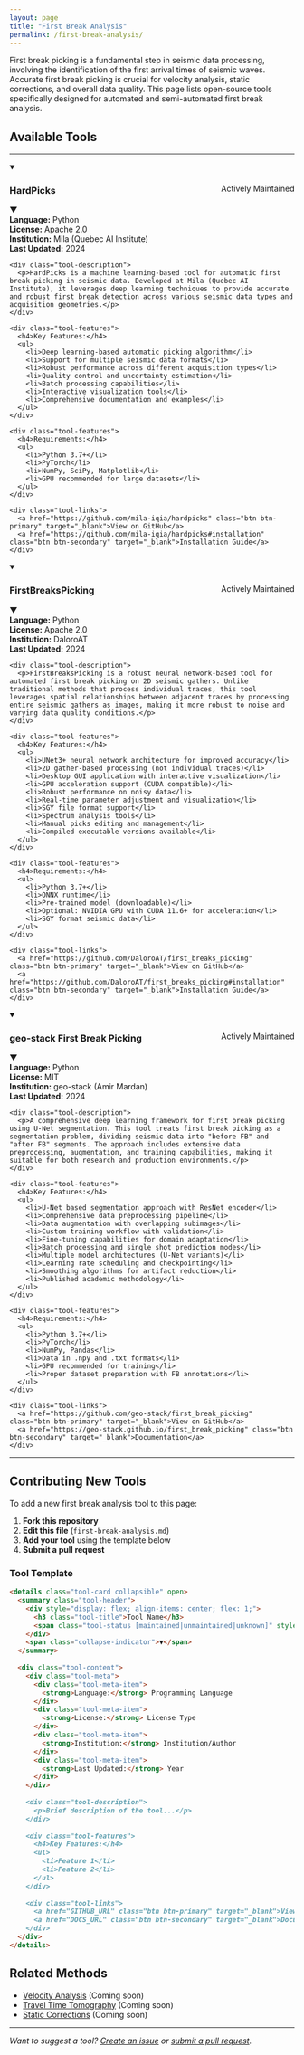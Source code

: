 ```yaml
---
layout: page
title: "First Break Analysis"
permalink: /first-break-analysis/
---
```


<!-- # First Break Analysis Tools -->

First break picking is a fundamental step in seismic data processing, involving the identification of the first arrival times of seismic waves. Accurate first break picking is crucial for velocity analysis, static corrections, and overall data quality. This page lists open-source tools specifically designed for automated and semi-automated first break analysis.

## Available Tools

---

<details class="tool-card collapsible" open>
  <summary class="tool-header">
    <div style="display: flex; align-items: center; flex: 1;">
      <h3 class="tool-title">HardPicks</h3>
      <span class="tool-status maintained" style="margin-left: auto;">Actively Maintained</span>
    </div>
    <span class="collapse-indicator">▼</span>
  </summary>
  
  <div class="tool-content">
    <div class="tool-meta">
      <div class="tool-meta-item">
        <strong>Language:</strong> Python
      </div>
      <div class="tool-meta-item">
        <strong>License:</strong> Apache 2.0
      </div>
      <div class="tool-meta-item">
        <strong>Institution:</strong> Mila (Quebec AI Institute)
      </div>
      <div class="tool-meta-item">
        <strong>Last Updated:</strong> 2024
      </div>
    </div>
    
    <div class="tool-description">
      <p>HardPicks is a machine learning-based tool for automatic first break picking in seismic data. Developed at Mila (Quebec AI Institute), it leverages deep learning techniques to provide accurate and robust first break detection across various seismic data types and acquisition geometries.</p>
    </div>
    
    <div class="tool-features">
      <h4>Key Features:</h4>
      <ul>
        <li>Deep learning-based automatic picking algorithm</li>
        <li>Support for multiple seismic data formats</li>
        <li>Robust performance across different acquisition types</li>
        <li>Quality control and uncertainty estimation</li>
        <li>Batch processing capabilities</li>
        <li>Interactive visualization tools</li>
        <li>Comprehensive documentation and examples</li>
      </ul>
    </div>
    
    <div class="tool-features">
      <h4>Requirements:</h4>
      <ul>
        <li>Python 3.7+</li>
        <li>PyTorch</li>
        <li>NumPy, SciPy, Matplotlib</li>
        <li>GPU recommended for large datasets</li>
      </ul>
    </div>
    
    <div class="tool-links">
      <a href="https://github.com/mila-iqia/hardpicks" class="btn btn-primary" target="_blank">View on GitHub</a>
      <a href="https://github.com/mila-iqia/hardpicks#installation" class="btn btn-secondary" target="_blank">Installation Guide</a>
    </div>
  </div>
</details>

<details class="tool-card collapsible" open>
  <summary class="tool-header">
    <div style="display: flex; align-items: center; flex: 1;">
      <h3 class="tool-title">FirstBreaksPicking</h3>
      <span class="tool-status maintained" style="margin-left: auto;">Actively Maintained</span>
    </div>
    <span class="collapse-indicator">▼</span>
  </summary>
  
  <div class="tool-content">
    <div class="tool-meta">
      <div class="tool-meta-item">
        <strong>Language:</strong> Python
      </div>
      <div class="tool-meta-item">
        <strong>License:</strong> Apache 2.0
      </div>
      <div class="tool-meta-item">
        <strong>Institution:</strong> DaloroAT
      </div>
      <div class="tool-meta-item">
        <strong>Last Updated:</strong> 2024
      </div>
    </div>
    
    <div class="tool-description">
      <p>FirstBreaksPicking is a robust neural network-based tool for automated first break picking on 2D seismic gathers. Unlike traditional methods that process individual traces, this tool leverages spatial relationships between adjacent traces by processing entire seismic gathers as images, making it more robust to noise and varying data quality conditions.</p>
    </div>
    
    <div class="tool-features">
      <h4>Key Features:</h4>
      <ul>
        <li>UNet3+ neural network architecture for improved accuracy</li>
        <li>2D gather-based processing (not individual traces)</li>
        <li>Desktop GUI application with interactive visualization</li>
        <li>GPU acceleration support (CUDA compatible)</li>
        <li>Robust performance on noisy data</li>
        <li>Real-time parameter adjustment and visualization</li>
        <li>SGY file format support</li>
        <li>Spectrum analysis tools</li>
        <li>Manual picks editing and management</li>
        <li>Compiled executable versions available</li>
      </ul>
    </div>
    
    <div class="tool-features">
      <h4>Requirements:</h4>
      <ul>
        <li>Python 3.7+</li>
        <li>ONNX runtime</li>
        <li>Pre-trained model (downloadable)</li>
        <li>Optional: NVIDIA GPU with CUDA 11.6+ for acceleration</li>
        <li>SGY format seismic data</li>
      </ul>
    </div>
    
    <div class="tool-links">
      <a href="https://github.com/DaloroAT/first_breaks_picking" class="btn btn-primary" target="_blank">View on GitHub</a>
      <a href="https://github.com/DaloroAT/first_breaks_picking#installation" class="btn btn-secondary" target="_blank">Installation Guide</a>
    </div>
  </div>
</details>

<details class="tool-card collapsible" open>
  <summary class="tool-header">
    <div style="display: flex; align-items: center; flex: 1;">
      <h3 class="tool-title">geo-stack First Break Picking</h3>
      <span class="tool-status maintained" style="margin-left: auto;">Actively Maintained</span>
    </div>
    <span class="collapse-indicator">▼</span>
  </summary>
  
  <div class="tool-content">
    <div class="tool-meta">
      <div class="tool-meta-item">
        <strong>Language:</strong> Python
      </div>
      <div class="tool-meta-item">
        <strong>License:</strong> MIT
      </div>
      <div class="tool-meta-item">
        <strong>Institution:</strong> geo-stack (Amir Mardan)
      </div>
      <div class="tool-meta-item">
        <strong>Last Updated:</strong> 2024
      </div>
    </div>
    
    <div class="tool-description">
      <p>A comprehensive deep learning framework for first break picking using U-Net segmentation. This tool treats first break picking as a segmentation problem, dividing seismic data into "before FB" and "after FB" segments. The approach includes extensive data preprocessing, augmentation, and training capabilities, making it suitable for both research and production environments.</p>
    </div>
    
    <div class="tool-features">
      <h4>Key Features:</h4>
      <ul>
        <li>U-Net based segmentation approach with ResNet encoder</li>
        <li>Comprehensive data preprocessing pipeline</li>
        <li>Data augmentation with overlapping subimages</li>
        <li>Custom training workflow with validation</li>
        <li>Fine-tuning capabilities for domain adaptation</li>
        <li>Batch processing and single shot prediction modes</li>
        <li>Multiple model architectures (U-Net variants)</li>
        <li>Learning rate scheduling and checkpointing</li>
        <li>Smoothing algorithms for artifact reduction</li>
        <li>Published academic methodology</li>
      </ul>
    </div>
    
    <div class="tool-features">
      <h4>Requirements:</h4>
      <ul>
        <li>Python 3.7+</li>
        <li>PyTorch</li>
        <li>NumPy, Pandas</li>
        <li>Data in .npy and .txt formats</li>
        <li>GPU recommended for training</li>
        <li>Proper dataset preparation with FB annotations</li>
      </ul>
    </div>
    
    <div class="tool-links">
      <a href="https://github.com/geo-stack/first_break_picking" class="btn btn-primary" target="_blank">View on GitHub</a>
      <a href="https://geo-stack.github.io/first_break_picking" class="btn btn-secondary" target="_blank">Documentation</a>
    </div>
  </div>
</details>

---

## Contributing New Tools

To add a new first break analysis tool to this page:

1. **Fork this repository**
2. **Edit this file** (`first-break-analysis.md`)
3. **Add your tool** using the template below
4. **Submit a pull request**

### Tool Template

```markdown
<details class="tool-card collapsible" open>
  <summary class="tool-header">
    <div style="display: flex; align-items: center; flex: 1;">
      <h3 class="tool-title">Tool Name</h3>
      <span class="tool-status [maintained|unmaintained|unknown]" style="margin-left: auto;">Status</span>
    </div>
    <span class="collapse-indicator">▼</span>
  </summary>
  
  <div class="tool-content">
    <div class="tool-meta">
      <div class="tool-meta-item">
        <strong>Language:</strong> Programming Language
      </div>
      <div class="tool-meta-item">
        <strong>License:</strong> License Type
      </div>
      <div class="tool-meta-item">
        <strong>Institution:</strong> Institution/Author
      </div>
      <div class="tool-meta-item">
        <strong>Last Updated:</strong> Year
      </div>
    </div>
    
    <div class="tool-description">
      <p>Brief description of the tool...</p>
    </div>
    
    <div class="tool-features">
      <h4>Key Features:</h4>
      <ul>
        <li>Feature 1</li>
        <li>Feature 2</li>
      </ul>
    </div>
    
    <div class="tool-links">
      <a href="GITHUB_URL" class="btn btn-primary" target="_blank">View on GitHub</a>
      <a href="DOCS_URL" class="btn btn-secondary" target="_blank">Documentation</a>
    </div>
  </div>
</details>
```

## Related Methods

- [Velocity Analysis](/) (Coming soon)
- [Travel Time Tomography](/) (Coming soon)
- [Static Corrections](/) (Coming soon)

---

*Want to suggest a tool? [Create an issue](https://github.com/dylanmikesell/seismic-software/issues) or [submit a pull request](https://github.com/dylanmikesell/seismic-software/pulls).*